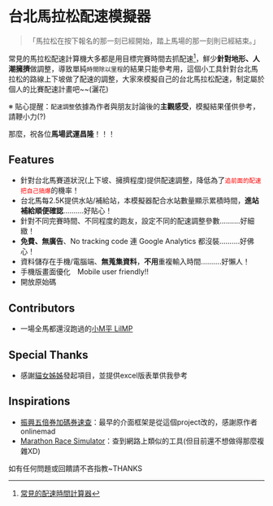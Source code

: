 # 台北馬拉松配速模擬器

> 「馬拉松在按下報名的那一刻已經開始，踏上馬場的那一刻則已經結束。」

常見的馬拉松配速計算機大多都是用目標完賽時間去抓配速[^1]，鮮少**針對地形、人潮擁擠**做調整，導致單純`時間除以里程`的結果只能參考用，這個小工具針對台北馬拉松的路線上下坡做了配速的調整，大家來模擬自己的台北馬拉松配速，制定屬於個人的比賽配速計畫吧~~(灑花)

※ 貼心提醒：`配速調整`依據為作者與朋友討論後的**主觀感受**，模擬結果僅供參考，請鞭小力(?)

那麼，祝各位**馬場武運昌隆**！！！

## Features
- 針對台北馬賽道狀況(上下坡、擁擠程度)提供配速調整，降低為了<span style="color:red;">`追前面的配速把自己搞爆`</span>的機率！
- 台北馬每2.5K提供水站/補給站，本模擬器配合水站數量顯示累積時間，**進站補給順便確認**..........好貼心！
- 針對不同完賽時間、不同程度的跑友，設定不同的配速調整參數..........好細緻！
- **免費、無廣告**、No tracking code 連 Google Analytics 都沒裝..........好佛心！
- 資料儲存在手機/電腦端、**無蒐集資料**，**不用**重複輸入時間..........好懶人！
- 手機版畫面優化　Mobile user friendly!!
- 開放原始碼

## Contributors
- 一場全馬都還沒跑過的[小M平 LilMP]()

## Special Thanks
- 感謝[貓女姊姊]()發起項目，並提供excel版表單供我參考

## Inspirations
- [振興五倍券加碼券速查](https://github.com/onlinemad/5000-lottery)：最早的介面框架是從這個project改的，感謝原作者onlinemad
- [Marathon Race Simulator](https://42.195km.net/e/racesim/)：查到網路上類似的工具(但目前還不想做得那麼複雜XD)

[^1]: [常見的配速時間計算器](https://running.biji.co/index.php?q=tools)


如有任何問題或回饋請不吝指教~THANKS